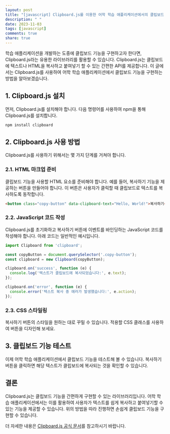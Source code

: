 ```yaml
---
layout: post
title: "[javascript] Clipboard.js를 이용한 어학 학습 애플리케이션에서의 클립보드 기능 구현 방법"
description: " "
date: 2023-11-03
tags: [javascript]
comments: true
share: true
---
```


학습 애플리케이션을 개발하는 도중에 클립보드 기능을 구현하고자 한다면, Clipboard.js라는 유용한 라이브러리를 활용할 수 있습니다. Clipboard.js는 클립보드에 텍스트나 HTML을 복사하고 붙여넣기 할 수 있는 간편한 API를 제공합니다. 이 글에서는 Clipboard.js를 사용하여 어학 학습 애플리케이션에서 클립보드 기능을 구현하는 방법을 알아보겠습니다.

## 1. Clipboard.js 설치

먼저, Clipboard.js를 설치해야 합니다. 다음 명령어를 사용하여 npm을 통해 Clipboard.js를 설치합니다.

```javascript
npm install clipboard
```

## 2. Clipboard.js 사용 방법

Clipboard.js를 사용하기 위해서는 몇 가지 단계를 거쳐야 합니다.

### 2.1. HTML 마크업 준비

클립보드 기능을 사용할 HTML 요소를 준비해야 합니다. 예를 들어, 복사하기 기능을 제공하는 버튼을 만들어야 합니다. 이 버튼은 사용자가 클릭할 때 클립보드로 텍스트를 복사하도록 동작합니다.

```html
<button class="copy-button" data-clipboard-text="Hello, World!">복사하기</button>
```

### 2.2. JavaScript 코드 작성

Clipboard.js를 초기화하고 복사하기 버튼에 이벤트를 바인딩하는 JavaScript 코드를 작성해야 합니다. 아래 코드는 일반적인 예시입니다.

```javascript
import Clipboard from 'clipboard';

const copyButton = document.querySelector('.copy-button');
const clipboard = new Clipboard(copyButton);

clipboard.on('success', function (e) {
  console.log('텍스트가 클립보드에 복사되었습니다:', e.text);
});

clipboard.on('error', function (e) {
  console.error('텍스트 복사 중 에러가 발생했습니다:', e.action);
});
```

### 2.3. CSS 스타일링

복사하기 버튼의 스타일을 원하는 대로 꾸밀 수 있습니다. 적용할 CSS 클래스를 사용하여 버튼을 디자인해 보세요.

## 3. 클립보드 기능 테스트

이제 어학 학습 애플리케이션에서 클립보드 기능을 테스트해 볼 수 있습니다. 복사하기 버튼을 클릭하면 해당 텍스트가 클립보드에 복사되는 것을 확인할 수 있습니다.

## 결론

Clipboard.js는 클립보드 기능을 간편하게 구현할 수 있는 라이브러리입니다. 어학 학습 애플리케이션에서는 이를 활용하여 사용자가 텍스트를 쉽게 복사하고 붙여넣기할 수 있는 기능을 제공할 수 있습니다. 위의 방법을 따라 진행하면 손쉽게 클립보드 기능을 구현할 수 있습니다.

더 자세한 내용은 [Clipboard.js 공식 문서](https://clipboardjs.com/)를 참고하시기 바랍니다.